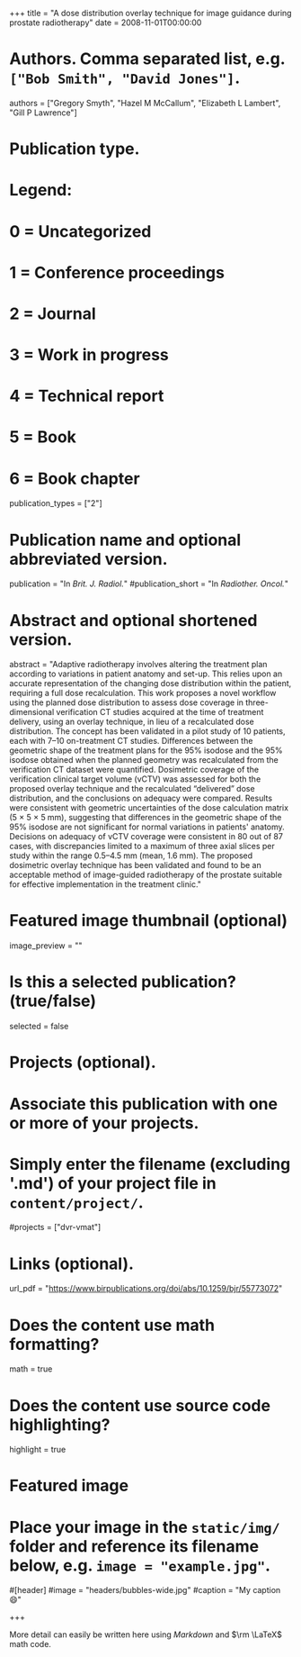 +++
title = "A dose distribution overlay technique for image guidance during prostate radiotherapy"
date = 2008-11-01T00:00:00

# Authors. Comma separated list, e.g. `["Bob Smith", "David Jones"]`.
authors = ["Gregory Smyth", "Hazel M McCallum", "Elizabeth L Lambert", "Gill P Lawrence"]

# Publication type.
# Legend:
# 0 = Uncategorized
# 1 = Conference proceedings
# 2 = Journal
# 3 = Work in progress
# 4 = Technical report
# 5 = Book
# 6 = Book chapter
publication_types = ["2"]

# Publication name and optional abbreviated version.
publication = "In *Brit. J. Radiol.*"
#publication_short = "In *Radiother. Oncol.*"

# Abstract and optional shortened version.
abstract = "Adaptive radiotherapy involves altering the treatment plan according to variations in patient anatomy and set-up. This relies upon an accurate representation of the changing dose distribution within the patient, requiring a full dose recalculation. This work proposes a novel workflow using the planned dose distribution to assess dose coverage in three-dimensional verification CT studies acquired at the time of treatment delivery, using an overlay technique, in lieu of a recalculated dose distribution. The concept has been validated in a pilot study of 10 patients, each with 7–10 on-treatment CT studies. Differences between the geometric shape of the treatment plans for the 95% isodose and the 95% isodose obtained when the planned geometry was recalculated from the verification CT dataset were quantified. Dosimetric coverage of the verification clinical target volume (vCTV) was assessed for both the proposed overlay technique and the recalculated “delivered” dose distribution, and the conclusions on adequacy were compared. Results were consistent with geometric uncertainties of the dose calculation matrix (5 × 5 × 5 mm), suggesting that differences in the geometric shape of the 95% isodose are not significant for normal variations in patients' anatomy. Decisions on adequacy of vCTV coverage were consistent in 80 out of 87 cases, with discrepancies limited to a maximum of three axial slices per study within the range 0.5–4.5 mm (mean, 1.6 mm). The proposed dosimetric overlay technique has been validated and found to be an acceptable method of image-guided radiotherapy of the prostate suitable for effective implementation in the treatment clinic."

# Featured image thumbnail (optional)
image_preview = ""

# Is this a selected publication? (true/false)
selected = false

# Projects (optional).
#   Associate this publication with one or more of your projects.
#   Simply enter the filename (excluding '.md') of your project file in `content/project/`.
#projects = ["dvr-vmat"]

# Links (optional).
url_pdf = "https://www.birpublications.org/doi/abs/10.1259/bjr/55773072"


# Does the content use math formatting?
math = true

# Does the content use source code highlighting?
highlight = true

# Featured image
# Place your image in the `static/img/` folder and reference its filename below, e.g. `image = "example.jpg"`.
#[header]
#image = "headers/bubbles-wide.jpg"
#caption = "My caption :smile:"

+++

More detail can easily be written here using *Markdown* and $\rm \LaTeX$ math code.
